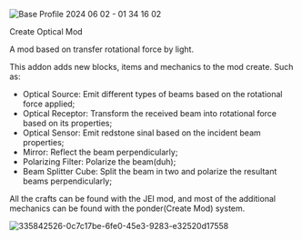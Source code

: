 


![Base Profile 2024 06 02 - 01 34 16 02](https://github.com/luccaPossamai/optical/assets/110493821/b7ecf37e-feee-4f32-8e9e-2031a0f22a6d)


  Create Optical Mod

A mod based on transfer rotational force by light.

This addon adds new blocks, items and mechanics to the mod create.
Such as:
 - Optical Source: Emit different types of beams based on the rotational force applied;
 - Optical Receptor: Transform the received beam into rotational force based on its properties;
 - Optical Sensor: Emit redstone sinal based on the incident beam properties;
 - Mirror: Reflect the beam perpendicularly;
 - Polarizing Filter: Polarize the beam(duh);
 - Beam Splitter Cube: Split the beam in two and polarize the resultant beams perpendicularly;
   
All the crafts can be found with the JEI mod, and most of the additional mechanics can be found with the ponder(Create Mod) system.

![335842526-0c7c17be-6fe0-45e3-9283-e32520d17558](https://github.com/luccaPossamai/optical/assets/110493821/9ab9b22b-6f9f-4776-bd4b-43dcd015b992)









